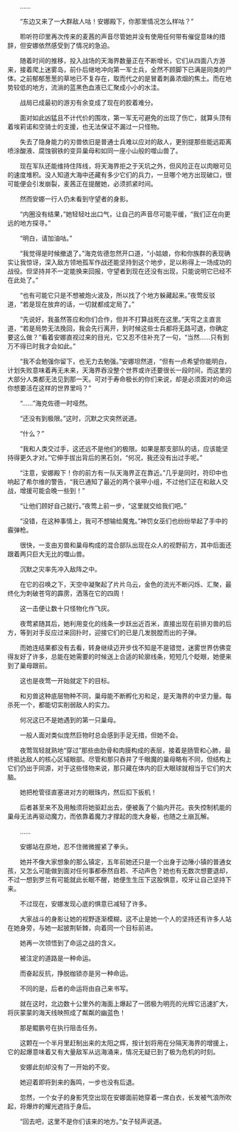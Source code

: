 　　……

　　“东边又来了一大群敌人咕！安娜殿下，你那里情况怎么样咕？”

　　聆听符印里再次传来的麦茜的声音尽管她并没有使用任何带有催促意味的措辞，但安娜依然感受到了情况的急迫。

　　随着时间的推移，投入战场的天海界数量正在不断增长，它们从四面八方游来，接着爬上迷雾岛，前仆后继地冲向第一军士兵，全然不顾脚下已满是同类的尸体。之前郁郁葱葱的草地已不复存在，取而代之的是冒着刺鼻浓烟的焦土。而在地势较低的地方，流淌的蓝黑色血液已汇聚成小小的水洼。

　　战局已成最初的游刃有余变成了现在的胶着难分。

　　面对如此凶猛且不计代价的围攻，第一军无可避免的出现了伤亡，就算头顶有着埃莉诺和空骑士的支援，也无法保证不漏过一只怪物。

　　失去了隐身能力的刃兽依旧是普通士兵难以应对的敌人，更别提那些能远距离喷涂酸液、腐蚀钢铁的变异巢母和如同一座小山般的噬山兽了。

　　现在军队还能维持住阵线，将天海界拒之于天坑之外，但风险正在以肉眼可见的速度堆积。没人知道大海中还藏有多少它们的兵力，一旦哪个地方出现破口，很可能便会引发崩裂，麦茜正在提醒她，必须抓紧时间。

　　然而安娜一行人仍未看到守望者的身影。

　　“内圈没有结果，”她轻轻吐出口气，让自己的声音尽可能平缓，“我们正在向更远的地方探寻。”

　　“明白，请加油咕。”

　　“我觉得是时候撤退了。”海克佐德忽然开口道，“小姑娘，你和你族群的表现确实让我惊讶，深入敌方领地孤军作战还能坚持到这个地步，足以称得上一场成功的战役。但坚持并不一定能换来回报，守望者到现在还没有出现，只能说明它已经不在此处了。”

　　“也有可能它只是不想被炮火波及，所以找了个地方躲藏起来。”夜莺反驳道，“若是现在放弃的话，一切就都成定局了。”

　　“先说好，我虽然答应和你们合作，但并不打算战死在这里。”天穹之主直言道，“若是局势无法挽回，我会先行离开，到时候这些士兵都将无路可退，你确定要这么做？”看着安娜直视过来的目光，它又忍不住补充了一句，“当然……只有到万不得已时我才会如此。”

　　“我不会勉强你留下，也无力去勉强。”安娜坦然道，“但有一点希望你能明白，计划失败意味着再无未来，天海界吞没整个世界或许还要很长一段时间，而这里的大部分人类都无法见到那一天。可对于寿命极长的你们来说，却是必须面对的命运你想要活在这样的世界里吗？”

　　“……”海克佐德一时哑然。

　　“还没有到极限。”这时，沉默之灾突然说道。

　　“什么？”

　　“我和人类交过手，这还远不是他们的极限。如果是那支部队的话，应该能坚持得更久才对。”它伸手拔出背后的黑石剑，“何况，我还没有出过手呢。”

　　“注意，安娜殿下！你的前方有一队天海界正在靠近。”几乎是同时，符印中也响起了希尔维的警告，“我已通知了最近的两个装甲小组，不过他们正在和敌人交战，增援可能会晚一些到！”

　　“让他们顾好自己就行。”夜莺上前一步，“这里就交给我们吧。”

　　“没错，在这种事情上，我可不想输给魔鬼。”神罚女巫们也纷纷举起了手中的霰弹枪。

　　很快，一支由刃兽和巢母构成的混合部队出现在众人的视野前方，其中后面还跟着两只巨大无比的噬山兽。

　　沉默之灾率先冲入敌阵之中。

　　在它的召唤之下，天空中凝聚起了片片乌云，金色的流光不断闪烁、汇聚，最终化为刺破苍穹的霹雳，洒落在它的四周！

　　这一击便让数十只怪物化作飞灰。

　　夜莺紧随其后，她利用变化的线条一步跃出近百米，直接出现在前排刃兽的后方，等到对手反应过来回扑时，迎接它们的已是几发脱膛而出的子弹。

　　而她连结果都没有去看，转身继续迈开步伐不知是不是错觉，迷雾世界仿佛变得友好了许多，总能在她需要的时候送上合适的轮廓线条，短短几个眨眼，她便来到了巢母跟前。

　　这也是夜莺一开始就定下的目标。

　　和刃兽这种底层物种不同，巢母能不断孵化刃和足，是天海界的中坚力量。每杀死一个，都能切实削弱敌人的实力。

　　何况这已不是她遇到的第一只巢母。

　　一般人面对类似庞然巨物时总会感到手足无措，但她不会。

　　夜莺驾轻就熟地“穿过”那些由肋骨和肉膜构成的表层，接着是肠管和心肺，最终抵达敌人的核心区域眼部。尽管和那只吞并了千眼魔的巢母略有不同，但结构上它们仍出于同源，对于这些怪物来说，那只藏在体内的巨大眼球就相当于它们的大脑。

　　她把枪管径直塞进对方的眼珠内，然后扣下扳机！

　　后者甚至来不及用触须将她驱赶出去，便被轰了个脑内开花。丧失控制机能的巢母无法再驱动魔力，而依靠着魔力才撑起的庞大身躯，也随之土崩瓦解。

　　……

　　安娜站在原地，忍不住微微握紧了拳头。

　　她并不像大家想象的那么镇定，五年前她还只是一个出身于边陲小镇的普通女孩，又怎么可能做到面对任何事都泰然自若、不动声色？她也有无数次想要退却，不过一想到罗兰有可能就此长眠不醒，她便生生压下这股惧意，咬牙让自己坚持下来。

　　不过现在，安娜发现心底的惧意已减轻了许多。

　　大家战斗的身影让她的视野逐渐模糊，这不止是她一个人的坚持还有许多人站在她身旁，与她一起披荆斩棘，向着同一个目标前进。

　　她再一次领悟到了命运之战的含义。

　　被注定的道路是一种命运。

　　而奋起反抗，挣脱枷锁亦是另一种命运。

　　不同的是，后者的命运将由自己来书写。

　　就在这时，北边数十公里外的海面上爆起了一团极为明亮的光辉它迅速扩大，将灰蒙蒙的海天线映照成了粼粼的幽蓝色！

　　那是鲲鹏号在执行阻击任务。

　　这颗在一个半月里赶制出来的太阳之辉，按计划将用在分隔天海界的增援上，它的起爆意味着又有大量敌军从远海涌来，情况无疑已到了极为危机的时刻。

　　安娜此刻却没有了一开始的不安。

　　她迎着即将到来的轰鸣，一步也没有后退。

　　忽然，一个女子的身影凭空出现在安娜面前她穿着一席白衣，长发被气浪所吹起，将爆炸的耀光遮挡于身后。

　　“回去吧，这里不是你们该来的地方。”女子轻声说道。
